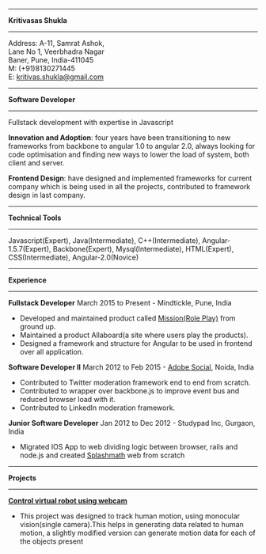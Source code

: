 ***
**Kritivasas Shukla**
***
Address: A-11, Samrat Ashok, <br/>Lane No 1, Veerbhadra Nagar 
         <br/>Baner, Pune, India-411045<br/>
M: (+91)8130271445<br/>
E: kritivas.shukla@gmail.com

***
**Software Developer**
***
Fullstack development with expertise in Javascript<br/>


**Innovation and Adoption**: four years have been transitioning to new frameworks from backbone to angular 1.0 to angular 2.0, always looking for code optimisation and finding new ways to lower the load of system, both client and server.


**Frontend Design**: have designed and implemented frameworks for current company which is being used in all the projects, contributed to framework design in last company.

***
**Technical Tools**
***


Javascript(Expert), Java(Intermediate), C++(Intermediate), Angular-1.5.7(Expert), Backbone(Expert), Mysql(Intermediate), HTML(Expert), CSS(Intermediate), Angular-2.0(Novice)
***
**Experience**
***

**Fullstack Developer** March 2015 to Present - Mindtickle, Pune, India
* Developed and maintained product called [Mission(Role Play)](http://www.mindtickle.com/features/) from ground up.
* Maintained a product Allaboard(a site where users play the products).
* Designed a framework and structure for Angular to be used in frontend over all application.


**Software Developer II** March 2012 to Feb 2015 - [Adobe Social](http://www.adobe.com/marketing-cloud/social-media-marketing.html?nClk=as#reimtabs-2), Noida, India
* Contributed to Twitter moderation framework end to end from scratch.
* Contributed to wrapper over backbone.js to improve event bus and reduced browser load with it.
* Contributed to LinkedIn moderation framework.

**Junior Software Developer** Jan 2012 to Dec 2012 - Studypad Inc, Gurgaon, India
* Migrated IOS App to web dividing logic between browser, rails and node.js and created [Splashmath](https://www.splashmath.com/) web from scratch

***
**Projects**
***

**[Control virtual robot using webcam](https://github.com/kritivasas/ControllingAvtarUsingIMP)**
* This project was designed to track human motion, using monocular vision(single camera).This helps in
generating data related to human motion, a slightly modified version can generate motion data for each
of the objects present
